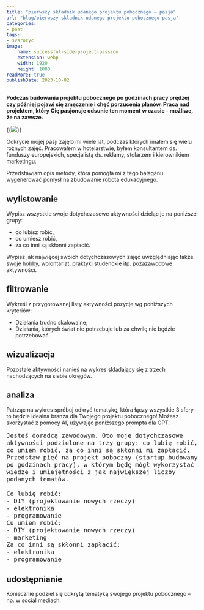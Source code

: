```yaml
---
title: "pierwszy składnik udanego projektu pobocznego – pasja"
url: "blog/pierwszy-skladnik-udanego-projektu-pobocznego-pasja"
categories:
- post
tags:
- svarozyc
image:
    name: successful-side-project-passion
    extension: webp
    width: 1920
    height: 1080
readMore: true
publishDate: 2023-10-02
---
```

**Podczas budowania projektu pobocznego po godzinach pracy prędzej czy później pojawi się zmęczenie i chęć porzucenia planów. Praca nad projektem, który Cię pasjonuje odsunie ten moment w czasie - możliwe, że na zawsze.**
<!--more-->
{{<image src="successful-side-project-passion.webp" caption="Pierwszy składnik udanego projektu pobocznego – pasja" displayCaption="false">}}

Odkrycie mojej pasji zajęło mi wiele lat, podczas których imałem się wielu różnych zajęć. Pracowałem w hotelarstwie, byłem konsultantem ds. funduszy europejskich, specjalistą ds. reklamy, stolarzem i kierownikiem marketingu.

Przedstawiam opis metody, która pomogła mi z tego bałaganu wygenerować pomysł na zbudowanie robota edukacyjnego.

## wylistowanie

Wypisz wszystkie swoje dotychczasowe aktywności dzieląc je na poniższe grupy:
- co lubisz robić,
- co umiesz robić,
- za co inni są skłonni zapłacić.

Wypisz jak najwięcej swoich dotychczasowych zajęć uwzględniając także swoje hobby, wolontariat, praktyki studenckie itp. pozazawodowe aktywności.

## filtrowanie

Wykreśl z przygotowanej listy aktywności pozycje wg poniższych kryteriów:
- Działania trudno skalowalne;
- Działania, których świat nie potrzebuje lub za chwilę nie będzie potrzebować.

## wizualizacja

Pozostałe aktywności nanieś na wykres składający się z trzech nachodzących na siebie okręgów.

## analiza

Patrząc na wykres spróbuj odkryć tematykę, która łączy wszystkie 3 sfery – to będzie idealna branża dla Twojego projektu pobocznego! Możesz skorzystać z pomocy AI, używając poniższego prompta dla GPT.

<pre style="white-space: pre-wrap; font-size: 1rem;">
Jesteś doradcą zawodowym. Oto moje dotychczasowe aktywności podzielone na trzy grupy: co lubię robić, co umiem robić, za co inni są skłonni mi zapłacić. Przedstaw pięć na projekt poboczny (startup budowany po godzinach pracy), w którym będę mógł wykorzystać wiedzę i umiejętności z jak największej liczby podanych tematów.

Co lubię robić:
- DIY (projektowanie nowych rzeczy)
- elektronika
- programowanie
Cu umiem robić:
- DIY (projektowanie nowych rzeczy)
- marketing
Za co inni są skłonni zapłacić:
- elektronika
- programowanie
</pre>

## udostępnianie

Koniecznie podziel się odkrytą tematyką swojego projektu pobocznego – np. w social mediach.